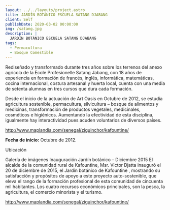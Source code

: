 ```yaml
---
layout: ../../layouts/project.astro
title: JARDÍN BOTÁNICO ESCUELA SATANG DJABANG
client: Self
publishDate: 2020-03-02 00:00:00
img: /satang.jpg
description: |
  JARDÍN BOTÁNICO ESCUELA SATANG DJABANG
tags:
  - Permacultura
  - Bosque Comestible
---
```


Rediseñado y transformado durante tres años sobre los terrenos del anexo agrícola de la Ècole Profesionelle Satang Jabang, con 18 años de experiencia en formación de francés, inglés, informática, matemáticas, cocina internacional, costura artesanal y huerta local, cuenta con una media de setenta alumnas en tres cursos que dura cada formación.

Desde el inicio de la actuación de Art Oasis en Octubre de 2012, se estudia agricultura sostenible, permacultura, silvicultura – bosque de alimentos y medicinas, transformación de productos vegetales, medicinales, cosméticos e higiénicos. Aumentando la efectividad de esta disciplina, igualmente hay interactividad pues acuden voluntarios de diversos países.

http://www.maplandia.com/senegal/ziguinchor/kafountine/

**Fecha de inicio:** Octubre de 2012.

Ubicación

Galería de imágenes
Inauguración Jardín botánico – Diciembre 2015
El alcalde de la comunidad rural de Kafountine, Msr. Victor Djatta inauguró el 20 de diciembre de 2015, el Jardín botánico de Kafountine , mostrando su satisfacción y propósitos de apoyo a este proyecto auto-sostenible, que eleva el rango de la formación profesional de esta comunidad de cincuenta mil habitantes. Los cuatro recursos económicos principales, son la pesca, la agricultura, el comercio minorista y el turismo.

http://www.maplandia.com/senegal/ziguinchor/kafountine/